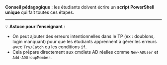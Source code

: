 **Conseil pédagogique** : les étudiants doivent écrire un **script PowerShell unique** qui fait toutes ces étapes.

---

💡 **Astuce pour l’enseignant** :

* On peut ajouter des erreurs intentionnelles dans le TP (ex : doublons, login manquant) pour que les étudiants apprennent à gérer les erreurs avec `Try/Catch` ou les conditions `if`.
* Cela prépare directement aux cmdlets AD réelles comme `New-ADUser` et `Add-ADGroupMember`.
